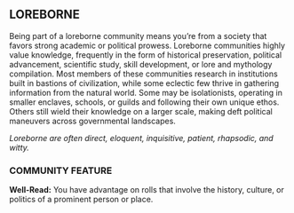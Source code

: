## LOREBORNE
Being part of a loreborne community means you’re from a society that favors strong academic or political prowess. Loreborne communities highly value knowledge, frequently in the form of historical preservation, political advancement, scientific study, skill development, or lore and mythology compilation. Most members of these communities research in institutions built in bastions of civilization, while some eclectic few thrive in gathering information from the natural world. Some may be isolationists, operating in smaller enclaves, schools, or guilds and following their own unique ethos. Others still wield their knowledge on a larger scale, making deft political maneuvers across governmental landscapes.  

*Loreborne are often direct, eloquent, inquisitive, patient, rhapsodic, and witty.*  

### COMMUNITY FEATURE
**Well-Read:** You have advantage on rolls that involve the history, culture, or politics of a prominent person or place. 